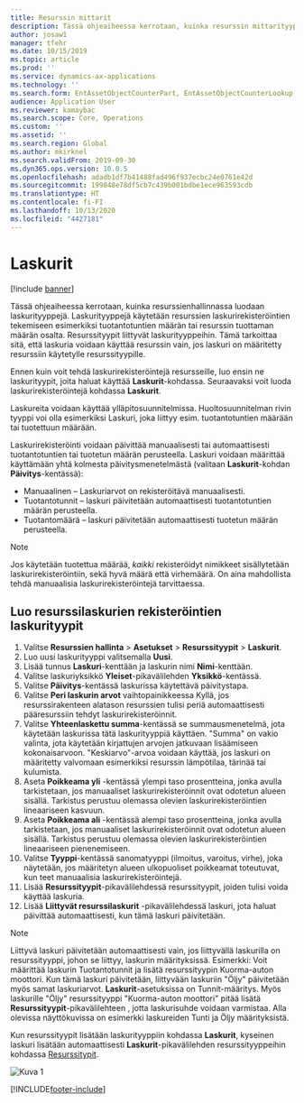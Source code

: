 ```yaml
---
title: Resurssin mittarit
description: Tässä ohjeaiheessa kerrotaan, kuinka resurssin mittarityypit luodaan resurssien hallinnassa.
author: josaw1
manager: tfehr
ms.date: 10/15/2019
ms.topic: article
ms.prod: ''
ms.service: dynamics-ax-applications
ms.technology: ''
ms.search.form: EntAssetObjectCounterPart, EntAssetObjectCounterLookup, EntAssetCounterType, EntAssetObjectCounterTotals
audience: Application User
ms.reviewer: kamaybac
ms.search.scope: Core, Operations
ms.custom: ''
ms.assetid: ''
ms.search.region: Global
ms.author: mkirknel
ms.search.validFrom: 2019-09-30
ms.dyn365.ops.version: 10.0.5
ms.openlocfilehash: adadb1df7b41488fad496f937ecbc24e0761e42d
ms.sourcegitcommit: 199848e78df5cb7c439b001bdbe1ece963593cdb
ms.translationtype: HT
ms.contentlocale: fi-FI
ms.lasthandoff: 10/13/2020
ms.locfileid: "4427181"
---
```

# <a name="counters"></a>Laskurit

[!include [banner](../../includes/banner.md)]

Tässä ohjeaiheessa kerrotaan, kuinka resurssienhallinnassa luodaan laskurityyppejä. Laskurityyppejä käytetään resurssien laskurirekisteröintien tekemiseen esimerkiksi tuotantotuntien määrän tai resurssin tuottaman määrän osalta. Resurssityypit liittyvät laskurityyppeihin. Tämä tarkoittaa sitä, että laskuria voidaan käyttää resurssin vain, jos laskuri on määritetty resurssiin käytetylle resurssityypille.

Ennen kuin voit tehdä laskurirekisteröintejä resursseille, luo ensin ne laskurityypit, joita haluat käyttää **Laskurit**-kohdassa. Seuraavaksi voit luoda laskurirekisteröintejä kohdassa **Laskurit**. 

Laskureita voidaan käyttää ylläpitosuunnitelmissa. Huoltosuunnitelman rivin tyyppi voi olla esimerkiksi Laskuri, joka liittyy esim. tuotantotuntien määrään tai tuotettuun määrään. 

Laskurirekisteröinti voidaan päivittää manuaalisesti tai automaattisesti tuotantotuntien tai tuotetun määrän perusteella. Laskuri voidaan määrittää käyttämään yhtä kolmesta päivitysmenetelmästä (valitaan **Laskurit**-kohdan **Päivitys**-kentässä):
  
- Manuaalinen – Laskuriarvot on rekisteröitävä manuaalisesti.  
- Tuotantotunnit – laskuri päivitetään automaattisesti tuotantotuntien määrän perusteella.  
- Tuotantomäärä – laskuri päivitetään automaattisesti tuotetun määrän perusteella.  

>[!NOTE]
>Jos käytetään tuotettua määrää, *kaikki* rekisteröidyt nimikkeet sisällytetään laskurirekisteröintiin, sekä hyvä määrä että virhemäärä. On aina mahdollista tehdä manuaalisia laskurirekisteröintejä tarvittaessa.

## <a name="create-counter-types-for-asset-counter-registrations"></a>Luo resurssilaskurien rekisteröintien laskurityypit

1. Valitse **Resurssien hallinta** > **Asetukset** > **Resurssityypit** > **Laskurit**.
2. Luo uusi laskurityyppi valitsemalla **Uusi**.
3. Lisää tunnus **Laskuri**-kenttään ja laskurin nimi **Nimi**-kenttään.
4. Valitse laskuriyksikkö **Yleiset**-pikavälilehden **Yksikkö**-kentässä.
5. Valitse **Päivitys**-kentässä laskurissa käytettävä päivitystapa.
6. Valitse **Peri laskurin arvot** vaihtopainikkeessa Kyllä, jos resurssirakenteen alatason resurssien tulisi periä automaattisesti pääresurssiin tehdyt laskurirekisteröinnit.
7. Valitse **Yhteenlaskettu summa**-kentässä se summausmenetelmä, jota käytetään laskurissa tätä laskurityyppiä käyttäen. "Summa" on vakio valinta, jota käytetään kirjattujen arvojen jatkuvaan lisäämiseen kokonaisarvoon. "Keskiarvo"-arvoa voidaan käyttää, jos laskuri on määritetty valvomaan esimerkiksi resurssin lämpötilaa, tärinää tai kulumista. 
8. Aseta **Poikkeama yli** -kentässä ylempi taso prosentteina, jonka avulla tarkistetaan, jos manuaaliset laskurirekisteröinnit ovat odotetun alueen sisällä. Tarkistus perustuu olemassa olevien laskurirekisteröintien lineaariseen kasvuun.
9. Aseta **Poikkeama ali** -kentässä alempi taso prosentteina, jonka avulla tarkistetaan, jos manuaaliset laskurirekisteröinnit ovat odotetun alueen sisällä. Tarkistus perustuu olemassa olevien laskurirekisteröintien lineaariseen pienenemiseen.
10. Valitse **Tyyppi**-kentässä sanomatyyppi (ilmoitus, varoitus, virhe), joka näytetään, jos määritetyn alueen ulkopuoliset poikkeamat toteutuvat, kun teet manuaalisia laskurirekisteröintejä.
11. Lisää **Resurssityypit**-pikavälilehdessä resurssityypit, joiden tulisi voida käyttää laskuria.
12. Lisää **Liittyvät resurssilaskurit** -pikavälilehdessä laskuri, jota haluat päivittää automaattisesti, kun tämä laskuri päivitetään.


>[!NOTE]
>Liittyvä laskuri päivitetään automaattisesti vain, jos liittyvällä laskurilla on resurssityyppi, johon se liittyy, laskurin määrityksissä. Esimerkki: Voit määrittää laskurin Tuotantotunnit ja lisätä resurssityypin Kuorma-auton moottori. Kun tämä laskuri päivitetään, liittyvään laskuriin "Öljy" päivitetään myös samat laskuriarvot. **Laskurit**-asetuksissa on Tunnit-määritys. Myös laskurille "Öljy" resurssityyppi "Kuorma-auton moottori" pitää lisätä **Resurssityypit**-pikavälilehteen , jotta laskurisuhde voidaan varmistaa. Alla olevissa näyttökuvissa on esimerkki laskureiden Tunti ja Öljy määrityksistä.

Kun resurssityypit lisätään laskurityyppiin kohdassa **Laskurit**, kyseinen laskuri lisätään automaattisesti **Laskurit**-pikavälilehden resurssityyppeihin kohdassa [Resurssitypit](../setup-for-objects/object-types.md).

![Kuva 1](media/071-setup-for-objects.png)



[!INCLUDE[footer-include](../../../includes/footer-banner.md)]
